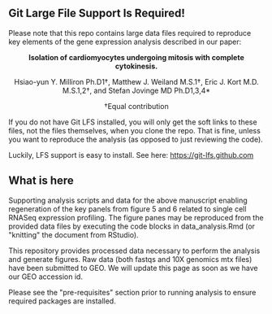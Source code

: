 ## Git Large File Support Is Required!

Please note that this repo contains large data files required to reproduce 
key elements of the gene expression analysis described in our paper:

<center>
<b>Isolation of cardiomyocytes undergoing mitosis with complete cytokinesis.</b>

Hsiao-yun Y. Milliron Ph.D1†, Matthew J. Weiland M.S.1†, Eric J. Kort M.D. M.S.1,2†, and Stefan Jovinge MD Ph.D1,3,4*

†Equal contribution

</center>

If you do not have Git LFS installed, you will only get the 
soft links to these files, not the files themselves, when you clone the 
repo. That is fine, unless you want to reproduce the analysis (as opposed 
to just reviewing the code).

Luckily, LFS support is easy to install. See here: https://git-lfs.github.com

## What is here

Supporting analysis scripts and data for the above manuscript enabling regeneration of the key panels from figure 5 and 6 related to single cell RNASeq expression profiling. The figure panes may be reproduced from the provided data files by executing the code blocks in  data_analysis.Rmd (or "knitting" the document from RStudio). 

This repository provides processed data necessary to perform the analysis and generate 
figures. Raw data (both fastqs and 10X genomics mtx files) have been submitted to GEO. We will 
update this page as soon as we have our GEO accession id.

Please see the "pre-requisites" section prior to running analysis to ensure 
required packages are installed. 
